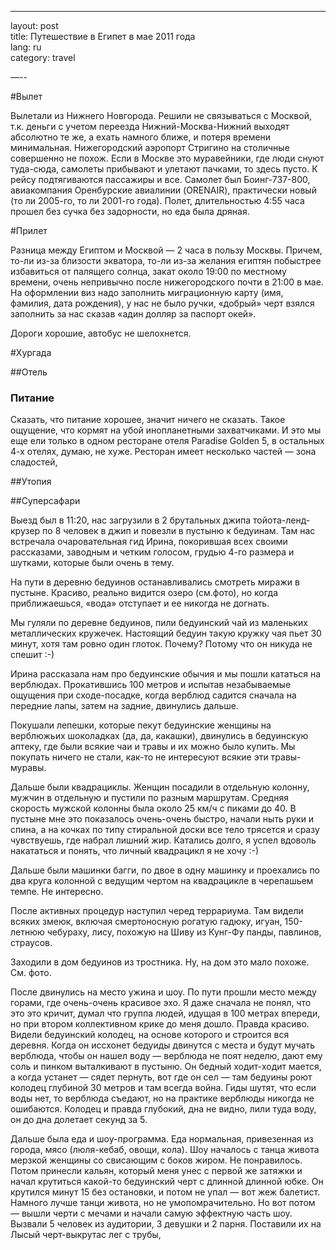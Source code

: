 ---

layout: post  
title: Путешествие в Египет в мае 2011 года  
lang: ru  
category: travel  

—--

#Вылет

Вылетали из Нижнего Новгорода. Решили не связываться с Москвой, т.к. деньги с учетом переезда Нижний-Москва-Нижний выходят абсолютно те же, а ехать намного ближе, и потеря времени минимальная. Нижегородский аэропорт Стригино на столичные совершенно не похож. Если в Москве это муравейники, где люди снуют туда-сюда, самолеты прибывают и улетают пачками, то здесь пусто. К рейсу подтягиваются пассажиры и все. Самолет был Боинг-737-800, авиакомпания Оренбурские авиалинии (ORENAIR), практически новый (то ли 2005-го, то ли 2001-го года). Полет, длительностью 4:55 часа прошел без сучка без задорности, но еда была дряная.

#Прилет

Разница между Египтом и Москвой — 2 часа в пользу Москвы. Причем, то-ли из-за близости экватора, то-ли из-за желания египтян побыстрее избавиться от палящего солнца, закат около 19:00 по местному времени, очень непривычно после нижегородского почти в 21:00 в мае. На оформлении виз надо заполнить миграционную карту (имя, фамилия, дата рождения), у нас не было ручки, «добрый» черт взялся заполнить за нас сказав «адин долляр за паспорт окей». 

Дороги хорошие, автобус не шелохнется. 

#Хургада


##Отель

### Питание

Сказать, что питание хорошее, значит ничего не сказать. Такое ощущение, что кормят на убой инопланетными захватчиками. И это мы еще ели только в одном ресторане отеля Paradise Golden 5, в остальных 4-х отелях, думаю, не хуже. Ресторан имеет несколько частей — зона сладостей, 



##Утопия

##Суперсафари

Выезд был в 11:20, нас загрузили в 2 брутальных джипа тойота-ленд-крузер по 8 человек в джип и повезли в пустыню к бедуинам. Там нас встречала очаровательная гид Ирина, покорившая всех своими рассказами, заводным и четким голосом, грудью 4-го размера и шутками, которые были очень в тему.

На пути в деревню бедуинов останавливались смотреть миражи в пустыне. Красиво, реально видится озеро (см.фото), но когда приближаешься, «вода» отступает и ее никогда не догнать. 

Мы гуляли по деревне бедуинов, пили бедуинский чай из маленьких металлических кружечек. Настоящий бедуин такую кружку чая пьет 30 минут, хотя там ровно один глоток. Почему? Потому что он никуда не спешит :-) 

Ирина рассказала нам про бедуинские обычия и мы пошли кататься на верблюдах. Прокатившись 100 метров и испытав незабываемые ощущения при сходе-посадке, когда верблюд садится сначала на передние лапы, затем на задние, двинулись дальше. 

Покушали лепешки, которые пекут бедуинские женщины на верблюжьих шоколадках (да, да, какашки), двинулись в бедуинскую аптеку, где были всякие чаи и травы и их можно было купить. Мы покупать ничего не стали, как-то не интересуют всякие эти травы-муравы. 

Дальше были квадрациклы. Женщин посадили в отдельную колонну, мужчин в отдельную и пустили по разным маршрутам. Средняя скорость мужской колонны была около 25 км/ч с пиками до 40. В пустыне мне это показалось очень-очень быстро, начали ныть руки и спина, а на кочках по типу стиральной доски все тело трясется и сразу чувствуешь, где набрал лишний жир. Катались долго, я успел вдоволь накататься и понять, что личный квадрацикл я не хочу :-) 

Дальше были машинки багги, по двое в одну машинку и проехались по два круга колонной с ведущим чертом на квадрацикле в черепашьем темпе. Не интересно.

После активных процедур наступил черед террариума. Там видели всяких змеюк, включая смертоносную рогатую гадюку, игуан, 150-летнюю чебураху, лису, похожую на Шиву из Кунг-Фу панды, павлинов, страусов.

Заходили в дом бедуинов из тростника. Ну, на дом это мало похоже. См. фото.

После двинулись на место ужина и шоу. По пути прошли место между горами, где очень-очень красивое эхо. Я даже сначала не понял, что это это кричит, думал что группа людей, идущая в 100 метрах впереди, но при втором коллективном крике до меня дошло. Правда красиво. Видели бедуинский колодец, на основе которого и строится вся деревня. Когда он иссхонет бедуиды двинутся с места и будут мучать верблюда, чтобы он нашел воду — верблюда не поят неделю, дают ему соль и пинком выталкивают в пустыню. Он бедный ходит-ходит мается, а когда устанет — сядет пернуть, вот где он сел — там бедуины роют колодец глубиной 30 метров и там всегда война. Гиды шутят, что если воды нет, то верблюда съедают, но на практике верблюды никогда не ошибаются. Колодец и правда глубокий, дна не видно, лили туда воду, он до дна долетает секунд за 5. 

Дальше была еда и шоу-программа. Еда нормальная, привезенная из города, мясо (люля-кебаб, овощи, кола). Шоу началось с танца живота мерзкой женщины со свисающим с боков жиром. Не понравилось. Потом принесли кальян, который меня унес с первой же затяжки и начал крутиться какой-то бедуинский черт с длинной длинной юбке. Он крутился минут 15 без остановки, и потом не упал — вот жеж балетист. Намного лучше танци живота, но не умопомрачительно. Но вот потом — вышли черти с мечами и начали самую эффектную часть шоу. Вызвали 5 человек из аудитории, 3 девушки и 2 парня. Поставили их на  Лысый черт-выкрутас лег с трубы,
